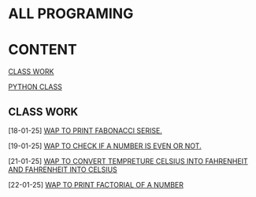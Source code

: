 # ALL PROGRAMING 

# CONTENT

[CLASS WORK](./CLASS%20WORK/)

[PYTHON CLASS](./PYTHON%20CLASS/)

## CLASS WORK

[18-01-25] [WAP TO PRINT FABONACCI SERISE.](./CLASS%20WORK/18-01-25/FABONACCI_RECURSION.PY)

[19-01-25] [WAP TO CHECK IF A NUMBER IS EVEN OR NOT.](./CLASS%20WORK/19-01-25/EVEN_ODD.PY)

[21-01-25] [WAP TO CONVERT TEMPRETURE CELSIUS INTO FAHRENHEIT AND FAHRENHEIT INTO CELSIUS](./CLASS%20WORK/18-01-25/FABONACCI_RECURSION.PY)

[22-01-25] [WAP TO PRINT FACTORIAL OF A NUMBER](./CLASS%20WORK/18-01-25/FACTORIAL.PY)



